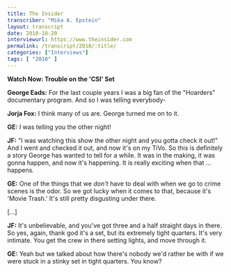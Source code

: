 ```yaml
---
title: The Insider
transcriber: "Mika A. Epstein"
layout: transcript
date: 2010-10-20
interviewurl: https://www.theinsider.com
permalink: /transcript/2010/:title/
categories: ["Interviews"]
tags: [ "2010" ]
---
```


**Watch Now: Trouble on the 'CSI' Set**

**George Eads:** For the last couple years I was a big fan of the "Hoarders" documentary program. And so I was telling everybody-

**Jorja Fox:** I think many of us are. George turned me on to it.

**GE:** I was telling you the other night!

**JF:** "I was watching this show the other night and you gotta check it out!" And I went and checked it out, and now it's on my TiVo. So this is definitely a story George has wanted to tell for a while. It was in the making, it was gonna happen, and now it's happening. It is really exciting when that ... happens.

**GE:** One of the things that we *don't* have to deal with when we go to crime scenes is the odor. So we got lucky when it comes to that, because it's 'Movie Trash.' It's still pretty disgusting under there.

[...]

**JF:** It's unbelievable, and you've got three and a half straight days in there. So yes, again, thank god it's a set, but its extremely tight quarters. It's very intimate. You get the crew in there setting lights, and move through it.

**GE:** Yeah but we talked about how there's nobody we'd rather be with if we were stuck in a stinky set in tight quarters. You know?

